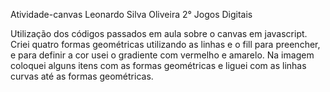 Atividade-canvas
Leonardo Silva Oliveira 2° Jogos Digitais

Utilização dos códigos passados em aula sobre o canvas em javascript.
Criei quatro formas geométricas utilizando as linhas e o fill para preencher, e para definir a cor usei o gradiente com vermelho e amarelo.
Na imagem coloquei alguns itens com as formas geométricas e liguei com as linhas curvas até as formas geométricas.
